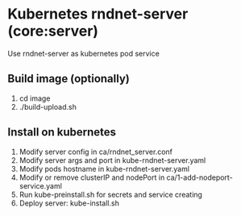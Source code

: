 # Kubernetes rndnet-server (core:server)

Use rndnet-server as kubernetes pod service

Build image (optionally)
--------------------------

1. cd image
2. ./build-upload.sh

Install on kubernetes
-------

1. Modify server config in ca/rndnet_server.conf
2. Modify server args and port in kube-rndnet-server.yaml
3. Modify pods hostname in  kube-rndnet-server.yaml
4. Modify or remove clusterIP and nodePort in ca/1-add-nodeport-service.yaml
5. Run kube-preinstall.sh for secrets and service creating 
6. Deploy server: kube-install.sh
    
